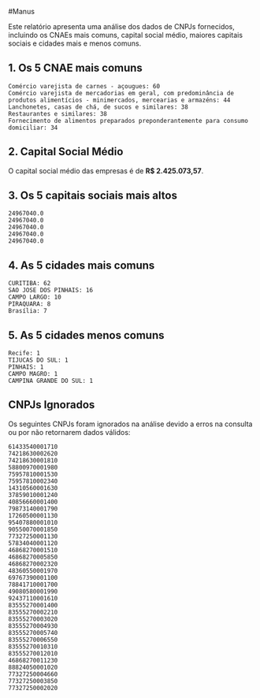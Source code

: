 #Manus

Este relatório apresenta uma análise dos dados de CNPJs fornecidos, incluindo os CNAEs mais comuns, capital social médio, maiores capitais sociais e cidades mais e menos comuns.

## 1. Os 5 CNAE mais comuns

```
Comércio varejista de carnes - açougues: 60
Comércio varejista de mercadorias em geral, com predominância de produtos alimentícios - minimercados, mercearias e armazéns: 44
Lanchonetes, casas de chá, de sucos e similares: 38
Restaurantes e similares: 38
Fornecimento de alimentos preparados preponderantemente para consumo domiciliar: 34
```

## 2. Capital Social Médio

O capital social médio das empresas é de **R$ 2.425.073,57**.

## 3. Os 5 capitais sociais mais altos




```
24967040.0
24967040.0
24967040.0
24967040.0
24967040.0
```

## 4. As 5 cidades mais comuns




```
CURITIBA: 62
SAO JOSE DOS PINHAIS: 16
CAMPO LARGO: 10
PIRAQUARA: 8
Brasília: 7
```

## 5. As 5 cidades menos comuns




```
Recife: 1
TIJUCAS DO SUL: 1
PINHAIS: 1
CAMPO MAGRO: 1
CAMPINA GRANDE DO SUL: 1
```

## CNPJs Ignorados

Os seguintes CNPJs foram ignorados na análise devido a erros na consulta ou por não retornarem dados válidos:




```
61433540001710
74218630002620
74218630001810
58800970001980
75957810001530
75957810002340
14310560001630
37859010001240
40856660001400
79873140001790
17260500001130
95407880001010
90550070001850
77327250001130
57834040001120
46868270001510
46868270005850
46868270002320
48360550001970
69767390001100
78841710001700
49080580001990
92437110001610
83555270001400
83555270002210
83555270003020
83555270004930
83555270005740
83555270006550
83555270010310
83555270012010
46868270011230
88824050001020
77327250004660
77327250003850
77327250002020
```


